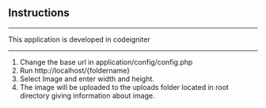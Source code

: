 
## Instructions

********************************************
This application is developed in codeigniter
********************************************

1. Change the base url in application/config/config.php
2. Run http://localhost/{foldername}
3. Select Image and enter width and height.
4. The image will be uploaded to the uploads folder located in root directory giving information about image.



